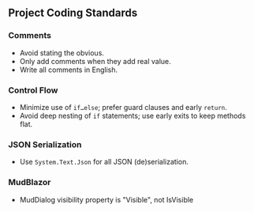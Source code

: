 ﻿## Project Coding Standards

### Comments
- Avoid stating the obvious.
- Only add comments when they add real value.
- Write all comments in English.

### Control Flow
- Minimize use of `if…else`; prefer guard clauses and early `return`.
- Avoid deep nesting of `if` statements; use early exits to keep methods flat.

### JSON Serialization
- Use `System.Text.Json` for all JSON (de)serialization.

### MudBlazor
- MudDialog visibility property is "Visible", not IsVisible
